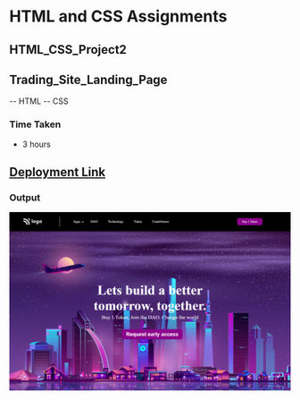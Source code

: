 # HTML and CSS Assignments #

## HTML_CSS_Project2 ##

## Trading_Site_Landing_Page ##

-- HTML
-- CSS

### Time Taken
- 3 hours

## [Deployment Link](https://trading-site-landing-page.netlify.app/)

### Output ###

![output](./output.png)

